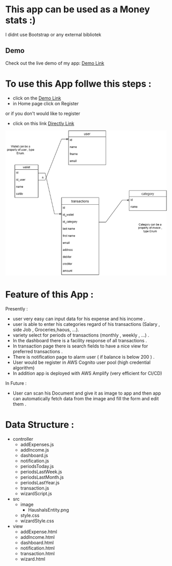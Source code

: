 # This app can be used as a Money stats :) 
 I didnt use Bootstrap or any external bibliotek 

## Demo

Check out the live demo of my app: [Demo Link](https://main.d20ldbddf5hcx2.amplifyapp.com/homepage.html)

# To use this App follwe this steps : 
  - click on the  [Demo Link](https://main.d20ldbddf5hcx2.amplifyapp.com/homepage.html)
  - in Home page click on Register 
  
  or if you don't would like to register
  - click on this link [Directly Link](https://main.d20ldbddf5hcx2.amplifyapp.com/view/wizard.html)


![Money stats Entity](./src/image/HaushaltsbuchEntity.png)

# Feature of this App :
Presently :
  - user very easy can input data for his expense and his income .
  - user is able to enter his categories regard of his transactions  (Salary , side Job , Groceries,haous, ...).
  - variety select for periods of transactions (monthly , weekly , ...) . 
  - In the dashboard there is a facility response of all transactions .
  - In transaction page there is search fields to have a nice view for preferred transactions .
  - There is notification page to alarm user ( if balance is below 200 ) .
  - User would be register in AWS Cognito user pool (high credential algorithm)
  - In addition app is deployed with AWS Amplify (very efficient for CI/CD)

In Future :
  - User can scan his Document and give it as image to app and then app can automatically fetch data from the image and fill the form and edit them .


# Data Structure :

 - controller
   - addExpenses.js
   - addIncome.js
   - dashboard.js
   - notification.js
   - periodsToday.js
   - periodsLastWeek.js
   - periodsLastMonth.js
   - periodsLastYear.js
   - transaction.js
   - wizardScript.js
 - src
   - image
     - HaushalsEntity.png
   - style.css
   - wizardStyle.css
 - view
   - addExpense.html
   - addIncome.html
   - dashboard.html
   - notification.html
   - transaction.html
   - wizard.html


